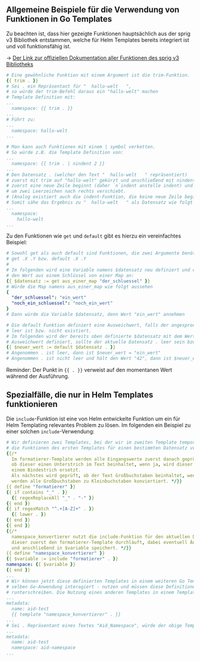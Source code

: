 ## Allgemeine Beispiele für die Verwendung von Funktionen in Go Templates

Zu beachten ist, dass hier gezeigte Funktionen hauptsächlich aus der sprig v3 Bibliothek entstammen, welche für Helm Templates bereits integriert ist und voll funktionsfähig ist.
  
-> [Der Link zur offiziellen Dokumentation aller Funktionen des sprig v3 Bibliotheks](https://masterminds.github.io/sprig/)

```yaml
# Eine gewöhnliche Funktion mit einem Argument ist die trim-Funktion.
{{ trim . }}
# Sei . ein Repräsentant für "  hallo-welt   ",
# so würde der trim-Befehl daraus ein "hallo-welt" machen
# Template Definition mit:
...
  namespace: {{ trim . }}
...
# Führt zu:
...
  namespace: hallo-welt
...

# Man kann auch Funktionen mit einem | symbol verketten.
# So würde z.B. die Template Definition von:
...
  namespace: {{ trim . | nindent 2 }}
...
# Den Datensatz . (welcher den Text "  hallo-welt   " repräsentiert)
# zuerst mit trim auf "hallo-welt" gekürzt und anschließend mit nindent 2
# zuerst eine neue Zeile beginnt (daher `n`indent anstelle indent) und anschließend
# um zwei Leerzeichen nach rechts verschiebt.
# (Analog existiert auch die indent-Funktion, die keine neue Zeile beginnt)
# Somit sähe das Ergebnis zu "  hallo-welt   " als Datensatz wie folgt aus:
...
  namespace:
    hallo-welt
...
```

Zu den Funktionen wie `get` und `default` gibt es hierzu ein vereinfachtes Beispiel:
```yaml
# Sowohl get als auch default sind Funktionen, die zwei Argumente benötigen, also
# get .X .Y bzw. default .X .Y
#
# Im folgenden wird eine Variable namens $datensatz neu definiert und dieser nimmt
# den Wert aus einem Schlüssel von einer Map an:
{{ $datensatz := get aus_einer_map "der_schluessel" }}
# Würde die Map namens aus_einer_map wie folgt aussehen
{
  "der_schluessel": "ein_wert"
  "noch_ein_schluessel": "noch_ein_wert"
}
# Dann würde die Variable $datensatz, denn Wert "ein_wert" annehmen

# Die default Funktion definiert eine Ausweichwert, falls der angesprochene Datensatz
# leer ist bzw. nicht existiert.
# Im folgenden wird der bereits oben definierte $datensatz mit dem Wert "ein_wert" als
# Ausweichwert definiert, sollte der aktuelle Datensatz . leer sein bzw. nicht existieren:
{{ $neuer_wert := default $datensatz . }}
# Angenommen . ist leer, dann ist $neuer_wert = "ein_wert"
# Angenommen . ist nicht leer und hält den Wert "42", dann ist $neuer_wert = "42"
```
Reminder: Der Punkt in `{{ . }}` verweist auf den momentanen Wert während der Ausführung.

## Spezialfälle, die nur in Helm Templates funktionieren

Die `include`-Funktion ist eine von Helm entwickelte Funktion um ein für Helm Templating relevantes Problem zu lösen.
Im folgenden ein Beispiel zu einer solchen `include`-Verwendung:
```yaml
# Wir definieren zwei Templates, bei der wir im zweiten Template temporär
# die Funktionen des ersten Templates für einen bestimmten Datensatz verwenden werden:
{{/*
  Im formatierer-Template werden alle Eingangswerte zuerst danach geprüft
  ob dieser einen Unterstrich im Text beinhaltet, wenn ja, wird dieser mit
  einem Bindestrich ersetzt.
  Als nächstes wird geprüft, ob der Text Großbuchstaben beinhaltet, wenn ja,
  werden alle Großbuchstaben zu Kleinbuchstaben konviertiert. */}}
{{ define "formatierer" }}
{{ if contains "_" . }}
  {{ regexReplaceAll "_" . "-" }}
{{ end }}
{{ if regexMatch "^.+[A-Z]+" . }}
  {{ lower . }}
{{ end }}
{{ end }}
{{/*
  namespace_konvertierer nutzt die include-Funktion für den aktuellen Datensatz, bei der
  dieser zuerst den formatierer-Template durchläuft, dabei eventuell Änderungen vornimmt
  und anschließend in $variable speichert. */}}
{{ define "namespace_konvertierer" }}
{{ $variable := include "formatierer" . }}
namespace: {{ $variable }}
{{ end }}
...
# Wir können jetzt diese definierten Templates in einem weiteren Go Template - der mit der
# selben Go-Anwendung interagiert - nutzen und müssen diese Definitionen nicht ständig neu
# runterschreiben. Die Nutzung eines anderen Templates in einem Template wird mit der template-Funktion ermöglicht:
...
metadata:
  name: aid-test
  {{ template "namespace_konvertierer" . }}
...
# Sei . Repräsentant eines Textes "Aid_Namespace", würde der obige Template folgendes generieren:
...
metadata:
  name: aid-test
  namespace: aid-namespace
...
```
